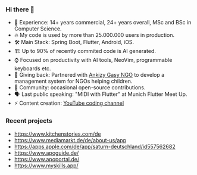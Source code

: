 ### Hi there 👋

- 🔭 Experience: 14+ years commercial, 24+ years overall, MSc and BSc in Computer Science.
- 🔥 My code is used by more than 25.000.000 users in production.
- 🛠️ Main Stack: Spring Boot, Flutter, Android, iOS.
- 🏗️ Up to 90% of recently commited code is AI generated.
- ⌚ Focused on productivity with AI tools, NeoVim, programmable keyboards etc.
- 🌱 Giving back: Partnered with [Ankizy Gasy NGO](https://childrenofmadagascar.com) to develop a management system for NGOs helping children.
- 🌱 Community: occasional open-source contributions.
- 🗣️ Last public speaking: "MIDI with Flutter" at Munich Flutter Meet Up.
- ⚡ Content creation: [YouTube coding channel](https://www.youtube.com/channel/UCz0IhLYLaiaZ7D9_U301S9Q) 

### Recent projects

- https://www.kitchenstories.com/de
- https://www.mediamarkt.de/de/about-us/app
- https://apps.apple.com/de/app/saturn-deutschland/id557562682
- https://www.apoguide.de/
- https://www.apoportal.de/
- https://www.myskills.app/
